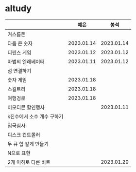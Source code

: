 # altudy

|  | 예은 | 봉석 |
| --- | --- | --- |
| 거스름돈 |  |  |
| 다음 큰 숫자 | 2023.01.14 | 2023.01.14 |
| 디펜스 게임 | 2023.01.12 | 2023.01.12 |
| 마법의 엘레베이터 | 2023.01.11 | 2023.01.12 |
| 섬 연결하기 |  |  |
| 숫자 게임 | 2023.01.18 |  |
| 스킬트리 | 2023.01.18 |  |
| 여행경로 | 2023.01.18 |  |
| 이모티콘 할인행사 |  | 2023.01.11 |
| k진수에서 소수 개수 구하기 |  |  |
| 입국심사 |  |  |
| 디스크 컨트롤러 |  |  |
| 두 큐 합 같게 만들기 |  |  |
| N으로 표현 |  |  |
| 2개 이하로 다른 비트 |  | 2023.01.29 |
